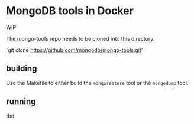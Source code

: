 # MongoDB tools in Docker

WIP

The mongo-tools repo needs to be cloned into this directory:

`git clone https://github.com/mongodb/mongo-tools.git'

## building

Use the Makefile to either build the `mongorestore` tool or the `mongodump` tool.

## running

tbd
